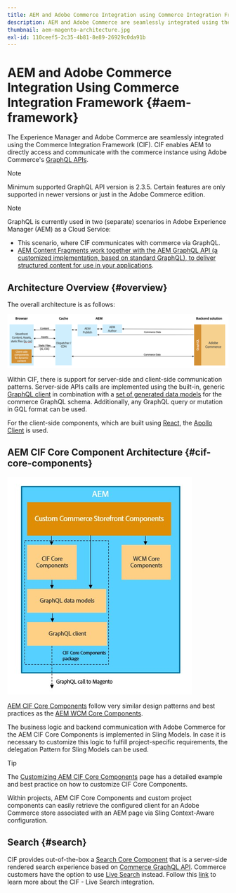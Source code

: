 ```yaml
---
title: AEM and Adobe Commerce Integration using Commerce Integration Framework
description: AEM and Adobe Commerce are seamlessly integrated using the Commerce Integration Framework (CIF). CIF enables AEM to access an Adobe Commerce instance and communicate with Adobe Commerce via GraphQL. It also allows AEM Authors to use Product and Category Pickers and the Product Console to browse through product and category data fetched on-demand from Adobe Commerce. In addition, CIF provides an out-of-the-box storefront that can accelerate commerce projects.
thumbnail: aem-magento-architecture.jpg
exl-id: 110ceef5-2c35-4b81-8e89-26929c0da91b
---
```

# AEM and Adobe Commerce Integration Using Commerce Integration Framework {#aem-framework}

The Experience Manager and Adobe Commerce are seamlessly integrated using the Commerce Integration Framework (CIF). CIF enables AEM to directly access and communicate with the commerce instance using Adobe Commerce's [GraphQL APIs](https://devdocs.magento.com/guides/v2.4/graphql/).

>[!NOTE]
>
> Minimum supported GraphQL API version is 2.3.5. Certain features are only supported in newer versions or just in the Adobe Commerce edition.

>[!NOTE]
>
>GraphQL is currently used in two (separate) scenarios in Adobe Experience Manager (AEM) as a Cloud Service:
>
>* This scenario, where CIF communicates with commerce via GraphQL.
>* [AEM Content Fragments work together with the AEM GraphQL API (a customized implementation, based on standard GraphQL), to deliver structured content for use in your applications](/help/headless/graphql-api/content-fragments.md).

## Architecture Overview {#overview}

The overall architecture is as follows:

![CIF Architecture Overview](../assets/AEM_Magento_Architecture.png)

Within CIF, there is support for server-side and client-side communication patterns.
Server-side APIs calls are implemented using the built-in, generic [GraphQL client](https://github.com/adobe/commerce-cif-graphql-client) in combination with a [set of generated data models](https://github.com/adobe/commerce-cif-magento-graphql) for the commerce GraphQL schema. Additionally, any GraphQL query or mutation in GQL format can be used.

For the client-side components, which are built using [React](https://reactjs.org/), the [Apollo Client](https://www.apollographql.com/docs/react/) is used.

## AEM CIF Core Component Architecture {#cif-core-components}

![AEM CIF Core Component Architecture](../assets/cif-component-architecture.jpg)

[AEM CIF Core Components](https://github.com/adobe/aem-core-cif-components) follow very similar design patterns and best practices as the [AEM WCM Core Components](https://github.com/adobe/aem-core-wcm-components).

The business logic and backend communication with Adobe Commerce for the AEM CIF Core Components is implemented in Sling Models. In case it is necessary to customize this logic to fulfill project-specific requirements, the delegation Pattern for Sling Models can be used.

>[!TIP]
>
>The [Customizing AEM CIF Core Components](../customizing/customize-cif-components.md) page has a detailed example and best practice on how to customize CIF Core Components.

Within projects, AEM CIF Core Components and custom project components can easily retrieve the configured client for an Adobe Commerce store associated with an AEM page via Sling Context-Aware configuration.

## Search {#search}

CIF provides out-of-the-box a [Search Core Component](https://www.aemcomponents.dev/content/core-components-examples/library/commerce/search.html) that is a server-side rendered search experience based on [Commerce GraphQL API](https://developer.adobe.com/commerce/webapi/graphql/). Commerce customers have the option to use [Live Search](https://experienceleague.adobe.com/docs/commerce-merchant-services/live-search/guide-overview.html?lang=en) instead. Follow this [link](/help/commerce-cloud/integrating/live-search.md) to learn more about the CIF - Live Search integration.

